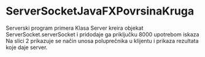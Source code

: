 # ServerSocketJavaFXPovrsinaKruga
Serverski program primera Klasa Server kreira objekat ServerSocket.serverSocket i pridodaje ga priključku 8000 upotrebom iskaza Na slici 2 prikazuje se način unosa poluprečnika u klijentu i prikaza rezultata koje daje server.
